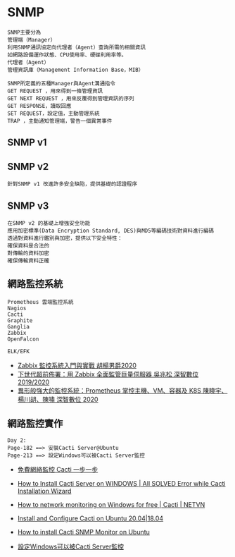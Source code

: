 # SNMP




```
SNMP主要分為
管理端（Manager）
利用SNMP通訊協定向代理者（Agent）查詢所需的相關資訊
如網路設備運作狀態、CPU使用率、硬碟利用率等。 
代理者（Agent）
管理資訊庫（Management Information Base，MIB）
```
```
SNMP所定義的五種Manager與Agent溝通指令
GET REQUEST ，用來得到一條管理資訊
GET NEXT REQUEST ，用來反覆得到管理資訊的序列
GET RESPONSE，讀取回應
SET REQUEST，設定值，主動管理系統
TRAP ，主動通知管理端，警告一個異常事件
```
## SNMP v1
## SNMP v2
```
針對SNMP v1 改進許多安全缺陷，提供基礎的認證程序
```
## SNMP v3
```
在SNMP v2 的基礎上增強安全功能
應用加密標準(Data Encryption Standard, DES)與MD5等編碼技術對資料進行編碼
透過對資料進行鑑別與加密，提供以下安全特性：
確保資料是合法的
對傳輸的資料加密
確保傳輸資料正確
```
## 網路監控系統
```
Prometheus 雲端監控系統
Nagios
Cacti
Graphite
Ganglia
Zabbix
OpenFalcon

ELK/EFK
```
- [Zabbix 監控系統入門與實戰 胡楊男爵2020](https://www.tenlong.com.tw/products/9787302556299)
- [下世代超前佈署：用 Zabbix 全面監管巨量伺服器 吳兆松 深智數位 2019/2020](https://www.tenlong.com.tw/products/9789865501471)
- [異形般強大的監控系統：Prometheus 掌控主機、VM、容器及 K8S 陳曉宇、 楊川胡、陳嘯 深智數位 2020](https://www.tenlong.com.tw/products/9789865501167)


## 網路監控實作
```
Day 2:
Page-182 ==> 安裝Cacti Server@Ubuntu
Page-213 ==> 設定Windows可以被Cacti Server監控
```
- [免費網絡監控 Cacti 一步一步](https://www.youtube.com/watch?v=u6-Y7AEI1MQ)
- [How to Install Cacti Server on WINDOWS | All SOLVED Error while Cacti Installation Wizard](https://www.youtube.com/watch?v=XTKuOmfs-PE)
- [How to network monitoring on Windows for free | Cacti | NETVN](https://www.youtube.com/watch?v=tfbttqvp1E4)

- [Install and Configure Cacti on Ubuntu 20.04|18.04](https://computingforgeeks.com/install-and-configure-cacti-on-ubuntu/)
- [How to install Cacti SNMP Monitor on Ubuntu](https://www.techrepublic.com/article/how-to-install-cacti-snmp-monitor-on-ubuntu/)

- [設定Windows可以被Cacti Server監控](https://a84923977.blogspot.com/2016/07/windowscacti-server.html)
